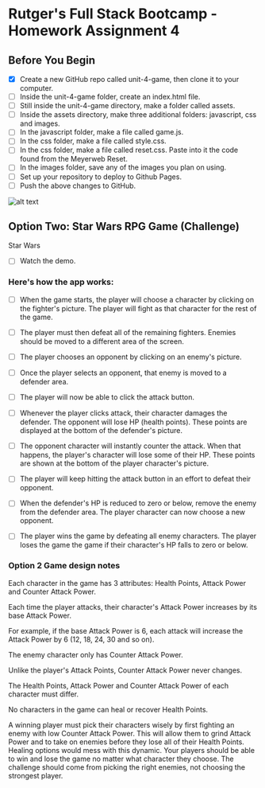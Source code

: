 # Rutger's Full Stack Bootcamp - Homework Assignment 4

## Before You Begin
- [X] Create a new GitHub repo called unit-4-game, then clone it to your computer.
- [ ] Inside the unit-4-game folder, create an index.html file.
- [ ] Still inside the unit-4-game directory, make a folder called assets.
- [ ] Inside the assets directory, make three additional folders: javascript, css and images.
- [ ] In the javascript folder, make a file called game.js.
- [ ] In the css folder, make a file called style.css.
- [ ] In the css folder, make a file called reset.css. Paste into it the code found from the Meyerweb Reset.
- [ ] In the images folder, save any of the images you plan on using.
- [ ] Set up your repository to deploy to Github Pages.
- [ ] Push the above changes to GitHub.

![alt text](https://github.com/RutgersCodingBootcamp/RUTSOM201905FSF3/raw/master/Class-Content/04-jquery/02-Homework/Instructions/Images/2-StarWars.jpg "Star Wars Game") 


## Option Two: Star Wars RPG Game (Challenge)
Star Wars

- [ ] Watch the demo.

### Here's how the app works:
- [ ] When the game starts, the player will choose a character by clicking on the fighter's picture. The player will fight as that character for the rest of the game.
- [ ] The player must then defeat all of the remaining fighters. Enemies should be moved to a different area of the screen.
- [ ] The player chooses an opponent by clicking on an enemy's picture.
- [ ] Once the player selects an opponent, that enemy is moved to a defender area.
- [ ] The player will now be able to click the attack button.

- [ ] Whenever the player clicks attack, their character damages the defender. The opponent will lose HP (health points). These points are displayed at the bottom of the defender's picture.

- [ ] The opponent character will instantly counter the attack. When that happens, the player's character will lose some of their HP. These points are shown at the bottom of the player character's picture.

- [ ] The player will keep hitting the attack button in an effort to defeat their opponent.

- [ ] When the defender's HP is reduced to zero or below, remove the enemy from the defender area. The player character can now choose a new opponent.

- [ ] The player wins the game by defeating all enemy characters. The player loses the game the game if their character's HP falls to zero or below.

### Option 2 Game design notes
Each character in the game has 3 attributes: Health Points, Attack Power and Counter Attack Power.

Each time the player attacks, their character's Attack Power increases by its base Attack Power.

For example, if the base Attack Power is 6, each attack will increase the Attack Power by 6 (12, 18, 24, 30 and so on).

The enemy character only has Counter Attack Power.

Unlike the player's Attack Points, Counter Attack Power never changes.

The Health Points, Attack Power and Counter Attack Power of each character must differ.

No characters in the game can heal or recover Health Points.

A winning player must pick their characters wisely by first fighting an enemy with low Counter Attack Power. This will allow them to grind Attack Power and to take on enemies before they lose all of their Health Points. Healing options would mess with this dynamic.
Your players should be able to win and lose the game no matter what character they choose. The challenge should come from picking the right enemies, not choosing the strongest player.

